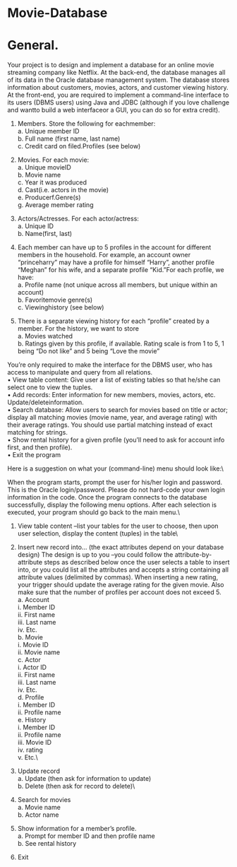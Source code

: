 # Movie-Database

# General. 
Your project is to design and implement a database for an online movie streaming company like Netflix. At the back-end, the database manages all of its data in the Oracle database management system. The database stores information about customers, movies, actors, and customer viewing history. At the front-end, you are required to implement a command-line interface to its users (DBMS users) using Java and JDBC (although if you love challenge and wantto build a web interfaceor a GUI, you can do so for extra credit). 

1. Members. Store the following for eachmember:\
  a. Unique member ID\
  b. Full name (first name, last name)\
  c. Credit card on filed.Profiles (see below)
  
2. Movies. For each movie:\
  a. Unique movieID\
  b. Movie name\
  c. Year it was produced\
  d. Cast(i.e. actors in the movie)\
  e. Producerf.Genre(s)\
  g. Average member rating
  
3. Actors/Actresses. For each actor/actress:\
  a. Unique ID\
  b. Name(first, last)
  
4. Each member can have up to 5 profiles in the account for different members in the household. For example, an account owner “princeharry” may have a profile for himself “Harry”, another profile “Meghan” for his wife, and a separate profile “Kid.”For each profile, we have:\
  a. Profile name (not unique across all members, but unique within an account)\
  b. Favoritemovie genre(s)\
  c. Viewinghistory (see below)
  
5. There is a separate viewing history for each “profile” created by a member. For the history, we want to store\
  a. Movies watched\
  b. Ratings given by this profile, if available. Rating scale is from 1 to 5, 1 being “Do not like” and 5 being “Love the movie”
  
 You’re only required to make the interface for the DBMS user, who has access to manipulate and query from all relations.\
  • View table content: Give user a list of existing tables so that he/she can select one to view the tuples.\
  • Add records: Enter information for new members, movies, actors, etc. Update/deleteinformation.\
  • Search database: Allow users to search for movies based on title or actor; display all matching movies (movie name, year, and average rating) with their average ratings. You should use partial matching instead of exact matching for strings.\
  • Show rental history for a given profile (you’ll need to ask for account info first, and then profile).\
  • Exit the program
  
  Here is a suggestion on what your (command-line) menu should look like:\
  
  When the program starts, prompt the user for his/her login and password. This is the Oracle login/password. Please do not hard-code your own login information in the code. Once the program connects to the database successfully, display the following menu options. After each selection is executed, your program should go back to the main menu.\
  
  1. View table content –list your tables for the user to choose, then upon user selection, display the content (tuples) in the table\
  
  2. Insert new record into... (the exact attributes depend on your database design) The design is up to you –you could follow the attribute-by-attribute steps as described below once the user selects a table to insert into, or you could list all the attributes and accepts a string containing all attribute values (delimited by commas). When inserting a new rating, your trigger should update the average rating for the given movie. Also make sure that the number of profiles per account does not exceed 5.\
    a. Account\
      i. Member ID\
      ii. First name\
      iii. Last name\
      iv. Etc.\
    b. Movie\
      i. Movie ID\
      ii. Movie name\
    c. Actor\
      i. Actor ID\
      ii. First name\
      iii. Last name\
      iv. Etc.\
    d. Profile\
      i. Member ID\
      ii. Profile name\
    e. History\
      i. Member ID\
      ii. Profile name\
      iii. Movie ID\
      iv. rating\
      v. Etc.\
      
  3. Update record\
    a. Update (then ask for information to update)\
    b. Delete (then ask for record to delete)\
    
  4. Search for movies\
    a. Movie name\
    b. Actor name
  
  5. Show information for a member’s profile.\
    a. Prompt for member ID and then profile name\
    b. See rental history
    
  6. Exit
      
      
      
      
